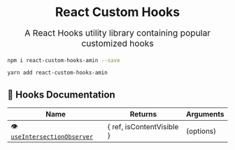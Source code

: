<p align="center" style="color: #343a40">
  <h1 align="center">React Custom Hooks</h1>
</p>
<p align="center" style="font-size: 1.2rem;">A React Hooks utility library containing popular customized hooks</p>


```bash
npm i react-custom-hooks-amin --save
```

```bash
yarn add react-custom-hooks-amin
```

## 🥘 Hooks Documentation

| Name                                                        | Returns                                                       | Arguments                                                                               |
| ----------------------------------------------------------- | ------------------------------------------------------------- | --------------------------------------------------------------------------------------- |
| 👁 [`useIntersectionObserver`](https://github.com/amintai/react-custom-hooks/blob/main/docs/useIntersectionObserver.md)                       | { ref, isContentVisible }                                               | (options)                                                 |
